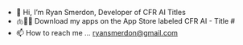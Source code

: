 - 👋 Hi, I’m Ryan Smerdon, Developer of CFR AI Titles
- 🫁👩‍⚕️ Download my apps on the App Store labeled CFR AI - Title #
- 📫 How to reach me ... ryansmerdon@gmail.com

<!---
RSmerdon1/RSmerdon1 is a ✨ special ✨ repository because its `README.md` (this file) appears on your GitHub profile.
You can click the Preview link to take a look at your changes.
--->
